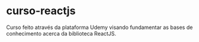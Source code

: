 # curso-reactjs
Curso feito através da plataforma Udemy visando fundamentar as bases de conhecimento acerca da biblioteca ReactJS.
